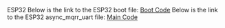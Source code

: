 ESP32
Below is the link to the ESP32 boot file:
[Boot Code](boot.py)
Below is the link to the ESP32 async_mqrr_uart file:
[Main Code](async_mqtt_uart.py)

